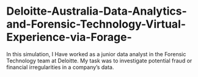 # Deloitte-Australia-Data-Analytics-and-Forensic-Technology-Virtual-Experience-via-Forage-
In this simulation, I Have worked as a junior data analyst in the Forensic Technology team at Deloitte. My task was to investigate potential fraud or financial irregularities in a company’s data.
